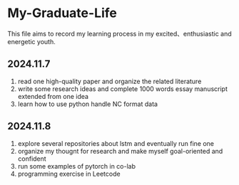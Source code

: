 # My-Graduate-Life
This file aims to record my learning process in my excited、enthusiastic and energetic youth.

## 2024.11.7
1. read one high-quality paper and organize the related literature 
2. write some research ideas and complete 1000 words essay manuscript extended from one idea
3. learn how to use python handle NC format data

## 2024.11.8
1. explore several repositories about lstm and eventually run fine one 
2. organize my thougnt for research and make myself goal-oriented and confident
3. run some examples of pytorch in co-lab
4. programming exercise in Leetcode 